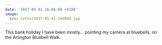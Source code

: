 ```yaml
---
date: '2017-05-01 16:06:00 +0100'
image:
  src: notes/2017-05-01-160600.jpg
---
```

This bank holiday I have been mostly... pointing my camera at bluebells, on the Arlington Bluebell Walk.

